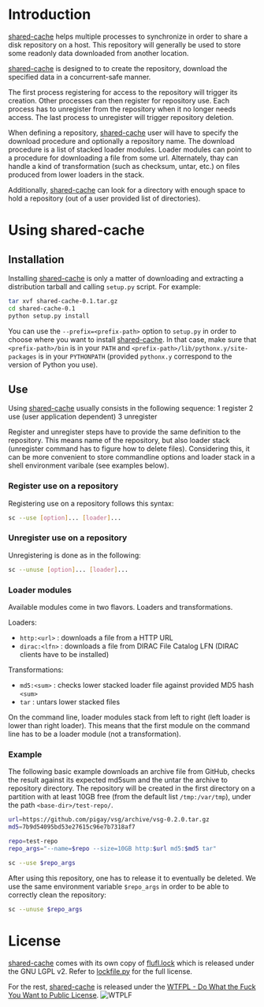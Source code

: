 # Introduction

[shared-cache](https://github.com/pigay/shared-cache) helps multiple processes to synchronize in order to share a disk repository on a host. This repository will generally be used to store some readonly data downloaded from another location.

[shared-cache](https://github.com/pigay/shared-cache) is designed to to create the repository, download the specified data in a concurrent-safe manner.

The first process registering for access to the repository will trigger its creation. Other processes can then register for repository use. Each process has to unregister from the repository when it no longer needs access. The last process to unregister will trigger repository deletion.

When defining a repository, [shared-cache](https://github.com/pigay/shared-cache) user will have to specify the download procedure and optionally a repository name. The download procedure is a list of stacked loader modules. Loader modules can point to a procedure for downloading a file from some url. Alternately, thay can handle a kind of transformation (such as checksum, untar, etc.) on files produced from lower loaders in the stack. 

Additionally, [shared-cache](https://github.com/pigay/shared-cache) can look for a directory with enough space to hold a repository (out of a user provided list of directories).

# Using shared-cache

## Installation

Installing [shared-cache](https://github.com/pigay/shared-cache) is only a matter of downloading and extracting a distribution tarball and calling `setup.py` script. For example:

```bash
tar xvf shared-cache-0.1.tar.gz
cd shared-cache-0.1
python setup.py install
```

You can use the `--prefix=<prefix-path>` option to `setup.py` in order to choose where you want to install [shared-cache](https://github.com/pigay/shared-cache). In that case, make sure that `<prefix-path>/bin` is in your `PATH` and `<prefix-path>/lib/pythonx.y/site-packages` is in your `PYTHONPATH` (provided `pythonx.y` correspond to the version of Python you use).

## Use

Using [shared-cache](https://github.com/pigay/shared-cache) usually consists in the following sequence:
1 register
2 use (user application dependent)
3 unregister

Register and unregister steps have to provide the same definition to the repository. This means name of the repository, but also loader stack (unregister command has to figure how to delete files). Considering this, it can be more convenient to store commandline options and loader stack in a shell environment varibale (see examples below).

### Register use on a repository

Registering use on a repository follows this syntax:
```bash
sc --use [option]... [loader]...
```

### Unregister use on a repository

Unregistering is done as in the following:
```bash
sc --unuse [option]... [loader]...
```


### Loader modules

Available modules come in two flavors. Loaders and transformations.

Loaders:
+ `http:<url>` : downloads a file from a HTTP URL
+ `dirac:<lfn>` : downloads a file from DIRAC File Catalog LFN (DIRAC clients have to be installed)

Transformations:
+ `md5:<sum>` : checks lower stacked loader file against provided MD5 hash `<sum>`
+ `tar` : untars lower stacked files

On the command line, loader modules stack from left to right (left loader is lower than right loader). This means that the first module on the command line has to be a loader module (not a transformation).

### Example

The following basic example downloads an archive file from GitHub, checks the result against its expected md5sum and the untar the archive to repository directory. The repository will be created in the first directory on a partition with at least 10GB free (from the default list `/tmp:/var/tmp`), under the path `<base-dir>/test-repo/`.

```bash
url=https://github.com/pigay/vsg/archive/vsg-0.2.0.tar.gz
md5=7b9d54095bd53e27615c96e7b7318af7

repo=test-repo
repo_args="--name=$repo --size=10GB http:$url md5:$md5 tar"

sc --use $repo_args
```

After using this repository, one has to release it to eventually be deleted. We use the same environment variable `$repo_args` in order to be able to correctly clean the repository:

```bash
sc --unuse $repo_args
```

# License

[shared-cache](https://github.com/pigay/shared-cache) comes with its own copy of [flufl.lock](http://launchpad.net/flufl.lock) which is released under the GNU LGPL v2. Refer to [lockfile.py](sharedcache/lockfile.py) for the full license.


For the rest, [shared-cache](https://github.com/pigay/shared-cache) is released under the [WTFPL - Do What the Fuck You Want to Public License](http://www.wtfpl.net/). ![WTPLF](http://www.wtfpl.net/wp-content/uploads/2012/12/wtfpl-badge-2.png)